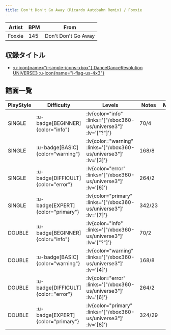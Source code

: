 ```yaml
---
title: Don't Don't Go Away (Ricardo Autobahn Remix) / Foxxie
---
```


|Artist|BPM|From|
|------|---|----|
|Foxxie|145|Don't Don't Go Away|

## 収録タイトル

- [ :u-icon{name="i-simple-icons-xbox"} DanceDanceRevolution UNIVERSE3 :u-icon{name="i-flag-us-4x3"} ](/xbox360-us/universe3)

## 譜面一覧

|PlayStyle|Difficulty|Levels|Notes|Movie|
|---------|----------|------|-----|-----|
|SINGLE| :u-badge[BEGINNER]{color="info"} | :lv{color="info" :links='["/xbox360-us/universe3"]' :lv='["?"]'} |70/4||
|SINGLE| :u-badge[BASIC]{color="warning"} | :lv{color="warning" :links='["/xbox360-us/universe3"]' :lv='[3]'} |168/8||
|SINGLE| :u-badge[DIFFICULT]{color="error"} | :lv{color="error" :links='["/xbox360-us/universe3"]' :lv='[6]'} |264/2||
|SINGLE| :u-badge[EXPERT]{color="primary"} | :lv{color="primary" :links='["/xbox360-us/universe3"]' :lv='[7]'} |342/23||
|DOUBLE| :u-badge[BEGINNER]{color="info"} | :lv{color="info" :links='["/xbox360-us/universe3"]' :lv='["?"]'} |70/2||
|DOUBLE| :u-badge[BASIC]{color="warning"} | :lv{color="warning" :links='["/xbox360-us/universe3"]' :lv='[4]'} |168/8||
|DOUBLE| :u-badge[DIFFICULT]{color="error"} | :lv{color="error" :links='["/xbox360-us/universe3"]' :lv='[6]'} |264/2||
|DOUBLE| :u-badge[EXPERT]{color="primary"} | :lv{color="primary" :links='["/xbox360-us/universe3"]' :lv='[8]'} |324/29||
